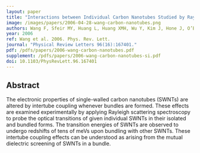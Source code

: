 ```yaml
---
layout: paper
title: "Interactions between Individual Carbon Nanotubes Studied by Rayleigh Scattering Spectroscopy"
image: /images/papers/2006-04-28-wang-carbon-nanotubes.png 
authors: Wang F, Sfeir MY, Huang L, Huang XMH, Wu Y, Kim J, Hone J, O’Brien S, Brus LE, Heinz TF 
year: 2006
ref: Wang et al. 2006. Phys. Rev. Lett.
journal: "Physical Review Letters 96(16):167401."
pdf: /pdfs/papers/2006-wang-carbon-nanotubes.pdf
supplement: /pdfs/papers/2006-wang-carbon-nanotubes-si.pdf
doi: 10.1103/PhysRevLett.96.167401
---
```


## Abstract
The electronic properties of single-walled carbon nanotubes (SWNTs) are altered by intertube coupling whenever bundles are formed. These effects are examined experimentally by applying Rayleigh scattering spectroscopy to probe the optical transitions of given individual SWNTs in their isolated and bundled forms. The transition energies of SWNTs are observed to undergo redshifts of tens of meVs upon bundling with other SWNTs. These intertube coupling effects can be understood as arising from the mutual dielectric screening of SWNTs in a bundle.


